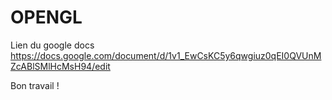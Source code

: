 # OPENGL

Lien du google docs
https://docs.google.com/document/d/1v1_EwCsKC5y6qwgiuz0qEI0QVUnMZcABlSMlHcMsH94/edit

Bon travail !